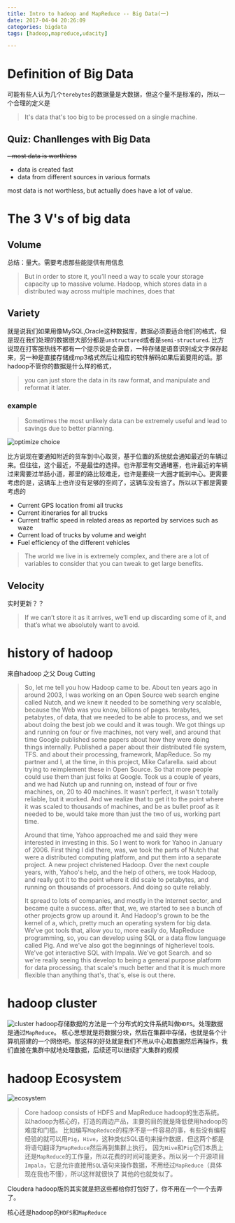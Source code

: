 ```yaml
---
title: Intro to hadoop and MapReduce -- Big Data(一)
date: 2017-04-04 20:26:09
categories: bigdata
tags: [hadoop,mapreduce,udacity]

---
```


# Definition of Big Data
可能有些人认为几个`terebytes`的数据量是大数据，但这个量不是标准的，所以一个合理的定义是
> It's data that's too big to be processed on a single machine.

## Quiz: Chanllenges with Big Data
~~- most data is worthless~~
- data is created fast
- data from different sources in various formats

most data is not worthless, but actually does have a lot of value.

# The 3 V's of big data

## Volume
总结：量大。需要考虑那些能提供有用信息
> But in order to store it, you’ll need a way to scale your storage capacity up to massive volume. Hadoop, which stores data in a distributed way across multiple machines, does that

## Variety
就是说我们如果用像MySQL,Oracle这种数据库，数据必须要适合他们的格式，但是现在我们处理的数据很大部分都是`unstructured`或者是`semi-structured`.
比方说现在打客服热线不都有一个提示说是会录音，一种存储是语音识别成文字保存起来，另一种是直接存储成mp3格式然后让相应的软件解码如果后面要用的话。那hadoop不管你的数据是什么样的格式，
> you can just store the data in its raw format, and manipulate and reformat it later.

### example
> Sometimes the most unlikely data can be extremely useful and lead to savings due to better planning. 

![optimize choice](http://onexs3cnv.bkt.clouddn.com/Screen%20Shot%202017-04-04%20at%209.39.47%20PM.png)

比方说现在要通知附近的货车到中心取货，基于位置的系统就会通知最近的车辆过来。但往往，这个最近，不是最佳的选择。也许那里有交通堵塞，也许最近的车辆过来需要过羊肠小道，那里的路比较难走，也许是要绕一大圈才能到中心。更需要考虑的是，这辆车上也许没有足够的空间了，这辆车没有油了。所以以下都是需要考虑的

- Current GPS location fromi all trucks
- Current itineraries for all trucks
- Current traffic speed in related areas as reported by services such as waze
- Current load of trucks by volume and weight
- Fuel efficiency of the different vehicles

> The world we live in is extremely complex, and there are a lot of variables to consider that you can tweak to get large benefits.
>
## Velocity
实时更新？？
> If we can’t store it as it arrives, we’ll end up discarding some of it, and that’s what we absolutely want to avoid.


# history of hadoop
来自hadoop 之父 Doug Cutting
> So, let me tell you how Hadoop came to be. About ten years ago in around 2003, I was working on an Open Source web search engine called Nutch, and we knew it needed to be something very scalable, because the Web was you know, billions of pages. terabytes, petabytes, of data, that we needed to be able to process, and we set about doing the best job we could and it was tough. We got things up and running on four or five machines, not very well, and around that time Google published some papers about how they were doing things internally. Published a paper about their distributed file system, TFS. and about their processing, framework, MapReduce. So my partner and I, at the time, in this project, Mike Cafarella. said about trying to reimplement these in Open Source. So that more people could use them than just folks at Google. Took us a couple of years, and we had Nutch up and running on, instead of four or five machines, on, 20 to 40 machines. It wasn't perfect, it wasn't totally reliable, but it worked. And we realize that to get it to the point where it was scaled to thousands of machines, and be as bullet proof as it needed to be, would take more than just the two of us, working part time.
>
> Around that time, Yahoo approached me and said they were interested in investing in this. So I went to work for Yahoo in January of 2006. First thing I did there, was, we took the parts of Nutch that were a distributed computing platform, and put them into a separate project. A new project christened Hadoop. Over the next couple years, with, Yahoo's help, and the help of others, we took Hadoop, and really got it to the point where it did scale to petabytes, and running on thousands of processors. And doing so quite reliably. 
>
> It spread to lots of companies, and mostly in the Internet sector, and became quite a success. after that, we, we started to see a bunch of other projects grow up around it. And Hadoop's grown to be the kernel of a, which, pretty much an operating system for big data. We've got tools that, allow you to, more easily do, MapReduce programming, so, you can develop using SQL or a data flow language called Pig. And we've also got the beginnings of higher­level tools. We've got interactive SQL with Impala. We've got Search. and so we're really seeing this develop to being a general purpose platform for data processing. that scale's much better and that it is much more flexible than anything that's, that's, else is out there.

# hadoop cluster
![cluster](http://onexs3cnv.bkt.clouddn.com/Screen%20Shot%202017-04-04%20at%2010.04.35%20PM.png)
hadoop存储数据的方法是一个分布式的文件系统叫做`HDFS`。处理数据是通过`MapReduce`。
核心思想就是将数据分块，然后在集群中存储，也就是各个计算机搭建的一个网络吧。那这样的好处就是我们不用从中心取数据然后再操作，我们直接在集群中就地处理数据，后续还可以继续扩大集群的规模

# hadoop Ecosystem
![ecosystem](http://onexs3cnv.bkt.clouddn.com/Screen%20Shot%202017-04-04%20at%2010.31.42%20PM.png)
> Core hadoop consists of HDFS and MapReduce
hadoop的生态系统。以hadoop为核心的，打造的周边产品，主要的目的就是降低使用hadoop的难度和门槛。
比如编写`MapReduce`的程序不是一件容易的事，有些没有编程经验的就可以用`Pig`，`Hive`，这种类似SQL语句来操作数据，但这两个都是将语句翻译为`MapReduce`然后再到集群上执行。
因为`Hive`和`Pig`它们本质上还是`MapReduce`的工作量，所以花费的时间可能更多。所以另一个开源项目`Impala`，它是允许直接用`SQL`语句来操作数据，不用经过`MapReduce`（具体现在我也不懂），所以这样就很快了
其他的也就类似了。

Cloudera hadoop版的其实就是把这些都给你打包好了，你不用在一个一个去弄了。

核心还是hadoop的`HDFS`和`MapReduce`

